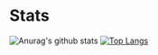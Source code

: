 # Stats
![Anurag's github stats](https://github-readme-stats.vercel.app/api?username=zayden16&show_icons=true&theme=nightowl)
[![Top Langs](https://github-readme-stats.vercel.app/api/top-langs/?username=zayden16&langs_count=8&layout=compact&theme=nightowl)](https://github.com/anuraghazra/github-readme-stats)
